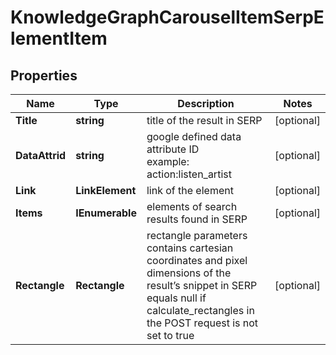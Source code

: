 # KnowledgeGraphCarouselItemSerpElementItem


## Properties

| Name | Type | Description | Notes |
|------------ | ------------- | ------------- | -------------|
**Title** | **string** | title of the result in SERP |[optional]|
**DataAttrid** | **string** | google defined data attribute ID<br>example:<br>action:listen_artist |[optional]|
**Link** | **LinkElement** | link of the element |[optional]|
**Items** | **IEnumerable<KnowledgeGraphListElement>** | elements of search results found in SERP |[optional]|
**Rectangle** | **Rectangle** | rectangle parameters<br>contains cartesian coordinates and pixel dimensions of the result’s snippet in SERP<br>equals null if calculate_rectangles in the POST request is not set to true |[optional]|